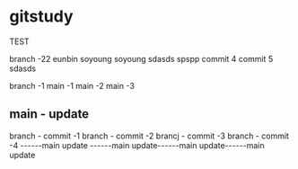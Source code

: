 # gitstudy
TEST

branch -22
eunbin
soyoung
soyoung
sdasds
spspp
commit 4
commit 5
sdasds

branch -1
main -1
main -2
main -3

main - update
--------

branch - commit -1
branch - commit -2
brancj - commit -3
branch - commit -4
------main update
------main update------main update------main update